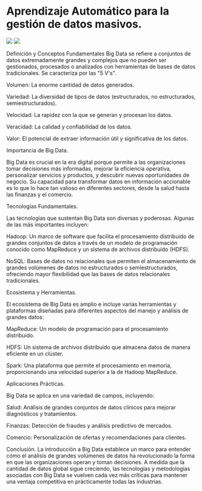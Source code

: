# Aprendizaje Automático para la gestión de datos masivos.


![](https://i.gifer.com/origin/c5/c5056fe916b043776e98d6149847ffbd.gif)
![](https://media.licdn.com/dms/image/D4D12AQG72_g7egFI-A/article-inline_image-shrink_400_744/0/1677011830523?e=1727913600&v=beta&t=f56j8IMiANainlCiM5VyvebR6BR_lgzkXarE4JJeCBE)

Definición y Conceptos Fundamentales
Big Data se refiere a conjuntos de datos extremadamente grandes y complejos que no pueden ser gestionados, procesados o analizados con herramientas de bases de datos tradicionales. Se caracteriza por las "5 V's".

Volumen: La enorme cantidad de datos generados.

Variedad: La diversidad de tipos de datos (estructurados, no estructurados, semiestructurados).

Velocidad: La rapidez con la que se generan y procesan los datos.

Veracidad: La calidad y confiabilidad de los datos.

Valor: El potencial de extraer información útil y significativa de los datos.


Importancia de Big Data.

Big Data es crucial en la era digital porque permite a las organizaciones tomar decisiones más informadas, mejorar la eficiencia operativa, personalizar servicios y productos, y descubrir nuevas oportunidades de negocio. Su capacidad para transformar datos en información accionable es lo que lo hace tan valioso en diferentes sectores, desde la salud hasta las finanzas y el comercio.


Tecnologías Fundamentales.

Las tecnologías que sustentan Big Data son diversas y poderosas. Algunas de las más importantes incluyen:

Hadoop: Un marco de software que facilita el procesamiento distribuido de grandes conjuntos de datos a través de un modelo de programación conocido como MapReduce y un sistema de archivos distribuido (HDFS).

NoSQL: Bases de datos no relacionales que permiten el almacenamiento de grandes volúmenes de datos no estructurados o semiestructurados, ofreciendo mayor flexibilidad que las bases de datos relacionales tradicionales.


Ecosistema y Herramientas.

El ecosistema de Big Data es amplio e incluye varias herramientas y plataformas diseñadas para diferentes aspectos del manejo y análisis de grandes datos:

MapReduce: Un modelo de programación para el procesamiento distribuido.

HDFS: Un sistema de archivos distribuido que almacena datos de manera eficiente en un clúster.

Spark: Una plataforma que permite el procesamiento en memoria, proporcionando una velocidad superior a la de Hadoop MapReduce.


Aplicaciones Prácticas.

Big Data se aplica en una variedad de campos, incluyendo:

Salud: Análisis de grandes conjuntos de datos clínicos para mejorar diagnósticos y tratamientos.

Finanzas: Detección de fraudes y análisis predictivo de mercados.

Comercio: Personalización de ofertas y recomendaciones para clientes.


Conclusión.
La introducción a Big Data establece un marco para entender cómo el análisis de grandes volúmenes de datos ha revolucionado la forma en que las organizaciones operan y toman decisiones. A medida que la cantidad de datos global sigue creciendo, las tecnologías y metodologías asociadas con Big Data se vuelven cada vez más críticas para mantener una ventaja competitiva en prácticamente todas las industrias.
